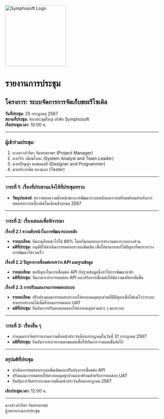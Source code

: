 <img src="https://www.symphosoft.com/logo/symphosoftLogo.png" alt="Symphosoft Logo" width="200"/>

# รายงานการประชุม

## โครงการ: ระบบจัดการการจัดเก็บขยะรีไซเคิล 
**วันที่ประชุม:** 25 กรกฎาคม 2567  
**สถานที่ประชุม:** ห้องประชุมใหญ่ บริษัท Symphosoft  
**เริ่มประชุมเวลา:** 10:00 น.

---

### ผู้เข้าร่วมประชุม:
1. นางสาวปวริศา จันทรสถาพร (Project Manager)
2. นายวีระ เนียมโภคะ (System Analyst and Team Leader)
3. นายปริญญา พงษ์ดนตรี (Designer and Programmer)
4. นายประกาศิต ทองนอก (Tester)

---

### วาระที่ 1: เรื่องที่ประธานแจ้งให้ที่ประชุมทราบ
- **วัตถุประสงค์:** ตรวจสอบความคืบหน้าของการพัฒนาระบบหลักและการเตรียมพร้อมสำหรับการทดสอบระบบเบื้องต้นในเดือนสิงหาคม 2567

---

### วาระที่ 2: เรื่องเสนอเพื่อพิจารณา

**เรื่องที่ 2.1 ความคืบหน้าในการพัฒนาระบบหลัก**  
- **รายละเอียด:** ทีมงานคืบหน้าไปได้ 66% โดยเริ่มทดสอบการทำงานของระบบบางส่วน
- **มติที่ประชุม:** อนุมัติให้ดำเนินการทดสอบระบบเพิ่มเติม เพื่อให้สามารถแก้ไขปัญหาที่พบระหว่างการพัฒนาได้รวดเร็ว

**เรื่องที่ 2.2 ปัญหาการเชื่อมต่อระหว่าง API และฐานข้อมูล**  
- **รายละเอียด:** พบปัญหาในการเชื่อมต่อ API กับฐานข้อมูลซึ่งทำให้การพัฒนาล่าช้า
- **มติที่ประชุม:** ทีมงานจะทำการทดสอบ API และปรับการเชื่อมต่อให้มีความเสถียรเพิ่มขึ้น

**เรื่องที่ 2.3 การปรับแผนงานการทดสอบระบบ**  
- **รายละเอียด:** ปรับปรุงแผนการทดสอบระบบให้ครอบคลุมทุกส่วนที่มีปัญหาเพื่อให้แน่ใจว่าระบบสามารถทำงานได้เต็มที่ก่อนการทดสอบ UAT
- **มติที่ประชุม:** ยืนยันการปรับแผนทดสอบให้ครอบคลุมส่วนต่าง ๆ ของระบบ

---

### วาระที่ 3: เรื่องอื่น ๆ  
- กำหนดการจัดทำรายงานความคืบหน้าประจำเดือนกรกฎาคมในวันที่ 31 กรกฎาคม 2567  
- **มติที่ประชุม:** ยืนยันการส่งรายงานตามแผนเพื่อให้ทันการวางแผนขั้นถัดไป

---

### สรุปมติที่ประชุม
- ดำเนินการทดสอบระบบเพิ่มเติมและปรับปรุงการเชื่อมต่อ API
- ปรับแผนการทดสอบให้ครอบคลุมทุกส่วนและพร้อมสำหรับการทดสอบ UAT
- ยืนยันการจัดทำรายงานความคืบหน้าประจำเดือนกรกฎาคม 2567

**เลิกประชุมเวลา:** 12:00 น.  

---

นางสาวปวริศา จันทรสถาพร  
ผู้จดรายงานการประชุม
